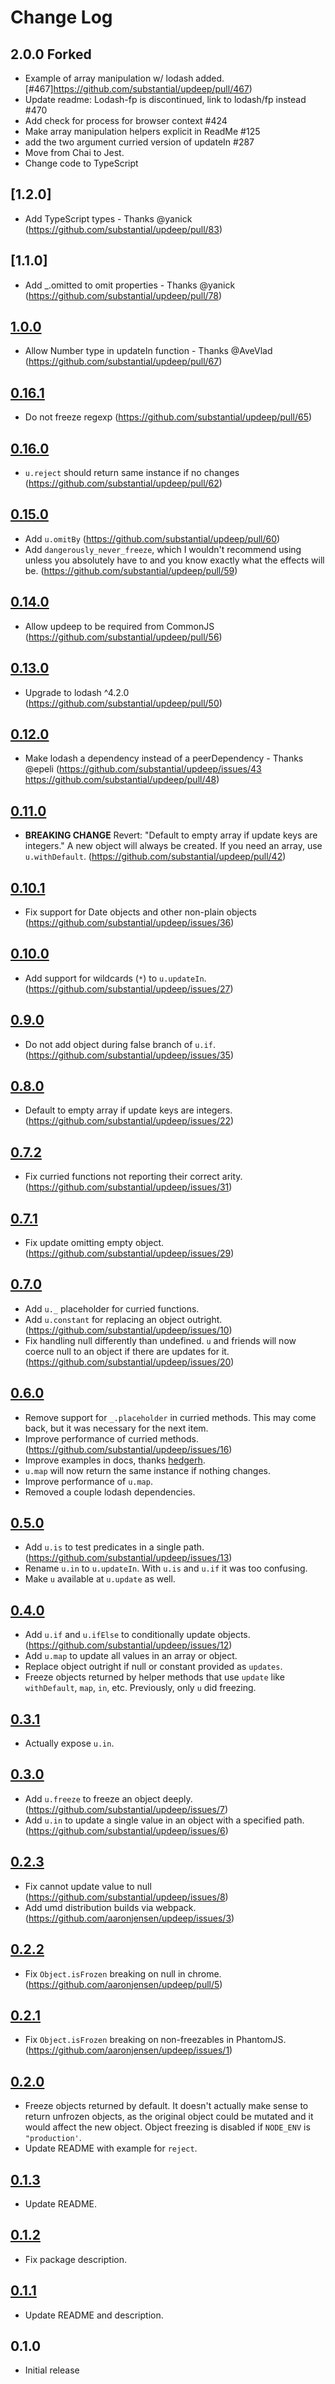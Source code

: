 # Change Log

## 2.0.0 Forked

- Example of array manipulation w/ lodash added.
  [#467]https://github.com/substantial/updeep/pull/467)
- Update readme: Lodash-fp is discontinued, link to lodash/fp instead #470
- Add check for process for browser context #424 
- Make array manipulation helpers explicit in ReadMe #125 
- add the two argument curried version of updateIn #287
- Move from Chai to Jest.
- Change code to TypeScript

## [1.2.0]

- Add TypeScript types - Thanks @yanick
  (https://github.com/substantial/updeep/pull/83)

## [1.1.0]

- Add \_.omitted to omit properties - Thanks @yanick
  (https://github.com/substantial/updeep/pull/78)

## [1.0.0]

- Allow Number type in updateIn function - Thanks @AveVlad
  (https://github.com/substantial/updeep/pull/67)

## [0.16.1]

- Do not freeze regexp (https://github.com/substantial/updeep/pull/65)

## [0.16.0]

- `u.reject` should return same instance if no changes
  (https://github.com/substantial/updeep/pull/62)

## [0.15.0]

- Add `u.omitBy` (https://github.com/substantial/updeep/pull/60)
- Add `dangerously_never_freeze`, which I wouldn't recommend using unless you
  absolutely have to and you know exactly what the effects will be.
  (https://github.com/substantial/updeep/pull/59)

## [0.14.0]

- Allow updeep to be required from CommonJS
  (https://github.com/substantial/updeep/pull/56)

## [0.13.0]

- Upgrade to lodash ^4.2.0 (https://github.com/substantial/updeep/pull/50)

## [0.12.0]

- Make lodash a dependency instead of a peerDependency - Thanks @epeli
  (https://github.com/substantial/updeep/issues/43
  https://github.com/substantial/updeep/pull/48)

## [0.11.0]

- **BREAKING CHANGE** Revert: "Default to empty array if update keys are
  integers." A new object will always be created. If you need an array, use
  `u.withDefault`. (https://github.com/substantial/updeep/pull/42)

## [0.10.1]

- Fix support for Date objects and other non-plain objects
  (https://github.com/substantial/updeep/issues/36)

## [0.10.0]

- Add support for wildcards (`*`) to `u.updateIn`.
  (https://github.com/substantial/updeep/issues/27)

## [0.9.0]

- Do not add object during false branch of `u.if`.
  (https://github.com/substantial/updeep/issues/35)

## [0.8.0]

- Default to empty array if update keys are integers.
  (https://github.com/substantial/updeep/issues/22)

## [0.7.2]

- Fix curried functions not reporting their correct arity.
  (https://github.com/substantial/updeep/issues/31)

## [0.7.1]

- Fix update omitting empty object.
  (https://github.com/substantial/updeep/issues/29)

## [0.7.0]

- Add `u._` placeholder for curried functions.
- Add `u.constant` for replacing an object outright.
  (https://github.com/substantial/updeep/issues/10)
- Fix handling null differently than undefined. `u` and friends will now coerce
  null to an object if there are updates for it.
  (https://github.com/substantial/updeep/issues/20)

## [0.6.0]

- Remove support for `_.placeholder` in curried methods. This may come back, but
  it was necessary for the next item.
- Improve performance of curried methods.
  (https://github.com/substantial/updeep/issues/16)
- Improve examples in docs, thanks [hedgerh][].
- `u.map` will now return the same instance if nothing changes.
- Improve performance of `u.map`.
- Removed a couple lodash dependencies.

## [0.5.0]

- Add `u.is` to test predicates in a single path.
  (https://github.com/substantial/updeep/issues/13)
- Rename `u.in` to `u.updateIn`. With `u.is` and `u.if` it was too confusing.
- Make `u` available at `u.update` as well.

## [0.4.0]

- Add `u.if` and `u.ifElse` to conditionally update objects.
  (https://github.com/substantial/updeep/issues/12)
- Add `u.map` to update all values in an array or object.
- Replace object outright if null or constant provided as `updates`.
- Freeze objects returned by helper methods that use `update` like
  `withDefault`, `map`, `in`, etc. Previously, only `u` did freezing.

## [0.3.1]

- Actually expose `u.in`.

## [0.3.0]

- Add `u.freeze` to freeze an object deeply.
  (https://github.com/substantial/updeep/issues/7)
- Add `u.in` to update a single value in an object with a specified path.
  (https://github.com/substantial/updeep/issues/6)

## [0.2.3]

- Fix cannot update value to null
  (https://github.com/substantial/updeep/issues/8)
- Add umd distribution builds via webpack.
  (https://github.com/aaronjensen/updeep/issues/3)

## [0.2.2]

- Fix `Object.isFrozen` breaking on null in chrome.
  (https://github.com/aaronjensen/updeep/pull/5)

## [0.2.1]

- Fix `Object.isFrozen` breaking on non-freezables in PhantomJS.
  (https://github.com/aaronjensen/updeep/issues/1)

## [0.2.0]

- Freeze objects returned by default. It doesn't actually make sense to return
  unfrozen objects, as the original object could be mutated and it would affect
  the new object. Object freezing is disabled if `NODE_ENV` is `"production'`.
- Update README with example for `reject`.

## [0.1.3]

- Update README.

## [0.1.2]

- Fix package description.

## [0.1.1]

- Update README and description.

## 0.1.0

- Initial release

[unreleased]: https://github.com/aaronjensen/updeep/compare/v1.0.0...HEAD
[1.0.0]: https://github.com/aaronjensen/updeep/compare/v0.16.1...v1.0.0
[0.16.1]: https://github.com/aaronjensen/updeep/compare/v0.16.0...v0.16.1
[0.16.0]: https://github.com/aaronjensen/updeep/compare/v0.15.0...v0.16.0
[0.15.0]: https://github.com/aaronjensen/updeep/compare/v0.14.0...v0.15.0
[0.14.0]: https://github.com/aaronjensen/updeep/compare/v0.13.0...v0.14.0
[0.13.0]: https://github.com/aaronjensen/updeep/compare/v0.12.0...v0.13.0
[0.12.0]: https://github.com/aaronjensen/updeep/compare/v0.11.0...v0.12.0
[0.11.0]: https://github.com/aaronjensen/updeep/compare/v0.10.1...v0.11.0
[0.10.1]: https://github.com/aaronjensen/updeep/compare/v0.10.0...v0.10.1
[0.10.0]: https://github.com/aaronjensen/updeep/compare/v0.9.0...v0.10.0
[0.9.0]: https://github.com/aaronjensen/updeep/compare/v0.8.0...v0.9.0
[0.8.0]: https://github.com/aaronjensen/updeep/compare/v0.7.2...v0.8.0
[0.7.2]: https://github.com/aaronjensen/updeep/compare/v0.7.1...v0.7.2
[0.7.1]: https://github.com/aaronjensen/updeep/compare/v0.7.0...v0.7.1
[0.7.0]: https://github.com/aaronjensen/updeep/compare/v0.6.0...v0.7.0
[0.6.0]: https://github.com/aaronjensen/updeep/compare/v0.5.0...v0.6.0
[0.5.0]: https://github.com/aaronjensen/updeep/compare/v0.4.0...v0.5.0
[0.4.0]: https://github.com/aaronjensen/updeep/compare/v0.3.1...v0.4.0
[0.3.1]: https://github.com/aaronjensen/updeep/compare/v0.3.0...v0.3.1
[0.3.0]: https://github.com/aaronjensen/updeep/compare/v0.2.3...v0.3.0
[0.2.3]: https://github.com/aaronjensen/updeep/compare/v0.2.2...v0.2.3
[0.2.2]: https://github.com/aaronjensen/updeep/compare/v0.2.1...v0.2.2
[0.2.1]: https://github.com/aaronjensen/updeep/compare/v0.2.0...v0.2.1
[0.2.0]: https://github.com/aaronjensen/updeep/compare/v0.1.3...v0.2.0
[0.1.3]: https://github.com/aaronjensen/updeep/compare/v0.1.2...v0.1.3
[0.1.2]: https://github.com/aaronjensen/updeep/compare/v0.1.1...v0.1.2
[0.1.1]: https://github.com/aaronjensen/updeep/compare/v0.1.0...v0.1.1
[hedgerh]: https://github.com/hedgerh
